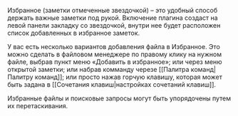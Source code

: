 Избранное (заметки отмеченные звездочкой) – это удобный способ держать важные заметки под рукой. Включение плагина создаст на левой панели закладку со звездочкой, внутри нее будет расположен список добавленных в избранное заметок.

У вас есть несколько вариантов добавления файла в Избранное. Это можно сделать в файловом менеджере по правому клику на нужном файле, выбрав пункт меню «Добавить в избранное»; или через меню открытой заметки; или набрав комманду черезе [[Палитра команд|Палитру команд]]; или просто нажав горчую клавишу, которая может быть задана в [[Сочетания клавиш|настройках сочетаний клавиш]].

Избранные файлы и поисковые запросы могут быть упорядочены путем их перетаскивания.